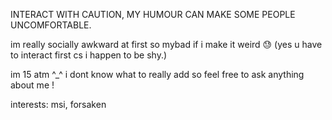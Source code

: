 INTERACT WITH CAUTION, MY HUMOUR CAN MAKE SOME PEOPLE UNCOMFORTABLE.

im really socially awkward at first so mybad if i make it weird 😓 (yes u have to interact first cs i happen to be shy.)

im 15 atm ^_^ i dont know what to really add so feel free to ask anything about me !

interests: msi, forsaken


